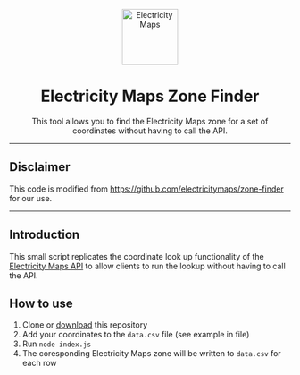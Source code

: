 <p align="center">
    <img alt="Electricity Maps" src="https://raw.githubusercontent.com/electricitymaps/electricitymaps-contrib/master/web/public/images/electricitymaps-icon.svg" width="100" />
</p>
<h1 align="center">
  Electricity Maps Zone Finder
</h1>

<p align="center">
This tool allows you to find the Electricity Maps zone for a set of coordinates without having to call the API.
</p>

---
## Disclaimer
This code is modified from https://github.com/electricitymaps/zone-finder for our use.

---

## Introduction

This small script replicates the coordinate look up functionality of the [Electricity Maps API](https://docs.electricitymaps.com) to allow clients to run the lookup without having to call the API.

## How to use

1. Clone or [download](https://github.com/electricitymaps/zone-finder/archive/refs/heads/main.zip) this repository
2. Add your coordinates to the `data.csv` file (see example in file)
3. Run `node index.js`
4. The coresponding Electricity Maps zone will be written to `data.csv` for each row
